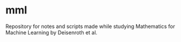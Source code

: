 # mml
Repository for notes and scripts made while studying Mathematics for Machine Learning by Deisenroth et al.

